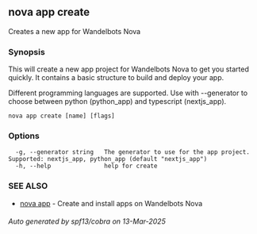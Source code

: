 ## nova app create

Creates a new app for Wandelbots Nova

### Synopsis

This will create a new app project for Wandelbots Nova to get you started quickly. 
It contains a basic structure to build and deploy your app.

Different programming languages are supported. Use with --generator to choose between python (python_app) and 
typescript (nextjs_app).

```
nova app create [name] [flags]
```

### Options

```
  -g, --generator string   The generator to use for the app project. Supported: nextjs_app, python_app (default "nextjs_app")
  -h, --help               help for create
```

### SEE ALSO

* [nova app](nova_app.md)	 - Create and install apps on Wandelbots Nova

###### Auto generated by spf13/cobra on 13-Mar-2025
